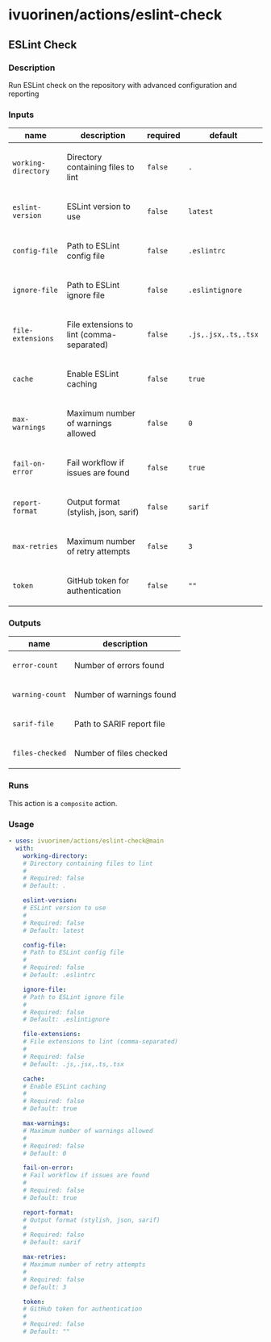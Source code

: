 # ivuorinen/actions/eslint-check

## ESLint Check

### Description

Run ESLint check on the repository with advanced configuration and reporting

### Inputs

| name                | description                                      | required | default             |
|---------------------|--------------------------------------------------|----------|---------------------|
| `working-directory` | <p>Directory containing files to lint</p>        | `false`  | `.`                 |
| `eslint-version`    | <p>ESLint version to use</p>                     | `false`  | `latest`            |
| `config-file`       | <p>Path to ESLint config file</p>                | `false`  | `.eslintrc`         |
| `ignore-file`       | <p>Path to ESLint ignore file</p>                | `false`  | `.eslintignore`     |
| `file-extensions`   | <p>File extensions to lint (comma-separated)</p> | `false`  | `.js,.jsx,.ts,.tsx` |
| `cache`             | <p>Enable ESLint caching</p>                     | `false`  | `true`              |
| `max-warnings`      | <p>Maximum number of warnings allowed</p>        | `false`  | `0`                 |
| `fail-on-error`     | <p>Fail workflow if issues are found</p>         | `false`  | `true`              |
| `report-format`     | <p>Output format (stylish, json, sarif)</p>      | `false`  | `sarif`             |
| `max-retries`       | <p>Maximum number of retry attempts</p>          | `false`  | `3`                 |
| `token`             | <p>GitHub token for authentication</p>           | `false`  | `""`                |

### Outputs

| name            | description                      |
|-----------------|----------------------------------|
| `error-count`   | <p>Number of errors found</p>    |
| `warning-count` | <p>Number of warnings found</p>  |
| `sarif-file`    | <p>Path to SARIF report file</p> |
| `files-checked` | <p>Number of files checked</p>   |

### Runs

This action is a `composite` action.

### Usage

```yaml
- uses: ivuorinen/actions/eslint-check@main
  with:
    working-directory:
    # Directory containing files to lint
    #
    # Required: false
    # Default: .

    eslint-version:
    # ESLint version to use
    #
    # Required: false
    # Default: latest

    config-file:
    # Path to ESLint config file
    #
    # Required: false
    # Default: .eslintrc

    ignore-file:
    # Path to ESLint ignore file
    #
    # Required: false
    # Default: .eslintignore

    file-extensions:
    # File extensions to lint (comma-separated)
    #
    # Required: false
    # Default: .js,.jsx,.ts,.tsx

    cache:
    # Enable ESLint caching
    #
    # Required: false
    # Default: true

    max-warnings:
    # Maximum number of warnings allowed
    #
    # Required: false
    # Default: 0

    fail-on-error:
    # Fail workflow if issues are found
    #
    # Required: false
    # Default: true

    report-format:
    # Output format (stylish, json, sarif)
    #
    # Required: false
    # Default: sarif

    max-retries:
    # Maximum number of retry attempts
    #
    # Required: false
    # Default: 3

    token:
    # GitHub token for authentication
    #
    # Required: false
    # Default: ""
```
